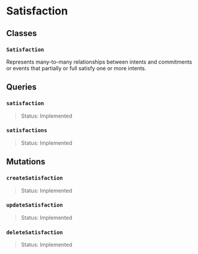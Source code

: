 # Satisfaction

## Classes

### `Satisfaction`

Represents many-to-many relationships between intents and commitments or events that partially or full satisfy one or more intents.

## Queries

### `satisfaction`

> Status: Implemented

### `satisfactions`

> Status: Implemented

## Mutations

### `createSatisfaction`

> Status: Implemented

### `updateSatisfaction`

> Status: Implemented

### `deleteSatisfaction`

> Status: Implemented

